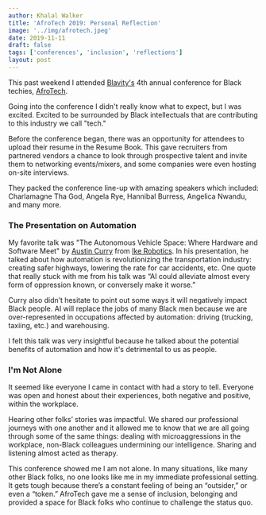 ```yaml
---
author: Khalal Walker
title: 'AfroTech 2019: Personal Reflection'
image: '../img/afrotech.jpeg'
date: 2019-11-11
draft: false
tags: ['conferences', 'inclusion', 'reflections']
layout: post
---
```


This past weekend I attended [Blavity's](https://blavity.com/) 4th annual conference for Black techies, [AfroTech](https://experience.afrotech.com/).

Going into the conference I didn't really know what to expect, but I was excited. Excited to be surrounded by Black intellectuals that are contributing to this industry we call "tech."

Before the conference began, there was an opportunity for attendees to upload their resume in the Resume Book. This gave recruiters from partnered vendors a chance to look through prospective talent and invite them to networking events/mixers, and some companies were even hosting on-site interviews.

They packed the conference line-up with amazing speakers which included: Charlamagne Tha God, Angela Rye, Hannibal Burress, Angelica Nwandu, and many more.

### The Presentation on Automation

My favorite talk was "The Autonomous Vehicle Space: Where Hardware and Software Meet" by [Austin Curry](https://www.linkedin.com/in/austincurry/) from [Ike Robotics](https://www.ikerobotics.com/). In his presentation, he talked about how automation is revolutionizing the transportation industry: creating safer highways, lowering the rate for car accidents, etc. One quote that really stuck with me from his talk was “AI could alleviate almost every form of oppression known, or conversely make it worse.”

Curry also didn’t hesitate to point out some ways it will negatively impact Black people. AI will replace the jobs of many Black men because we are over-represented in occupations affected by automation: driving (trucking, taxiing, etc.) and warehousing.

I felt this talk was very insightful because he talked about the potential benefits of automation and how it's detrimental to us as people.

### I'm Not Alone

It seemed like everyone I came in contact with had a story to tell. Everyone was open and honest about their experiences, both negative and positive, within the workplace.

Hearing other folks’ stories was impactful. We shared our professional journeys with one another and it allowed me to know that we are all going through some of the same things: dealing with microaggressions in the workplace, non-Black colleagues undermining our intelligence. Sharing and listening almost acted as therapy.

This conference showed me I am not alone. In many situations, like many other Black folks, no one looks like me in my immediate professional setting. It gets tough because there’s a constant feeling of being an “outsider,” or even a “token.” AfroTech gave me a sense of inclusion, belonging and provided a space for Black folks who continue to challenge the status quo.
